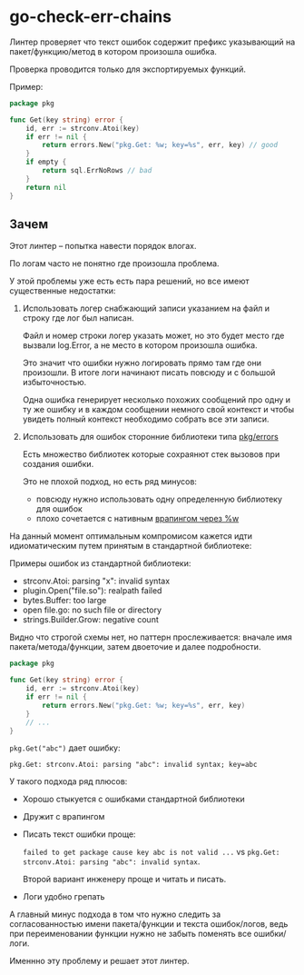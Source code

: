 # go-check-err-chains

Линтер проверяет что текст ошибок содержит префикс указывающий на пакет/функцию/метод в котором произошла ошибка.

Проверка проводится только для экспортируемых функций.

Пример:
```go
package pkg

func Get(key string) error {
    id, err := strconv.Atoi(key)
    if err != nil {
        return errors.New("pkg.Get: %w; key=%s", err, key) // good
    }
    if empty {
        return sql.ErrNoRows // bad
    }
    return nil
}
```


## Зачем

Этот линтер – попытка навести порядок влогах.

По логам часто не понятно где произошла проблема.

У этой проблемы уже есть есть пара решений, но все имеют существенные недостатки:

1. Использовать логер снабжающий записи указанием на файл и строку где лог был написан.

    Файл и номер строки логер указать может, но это будет место где вызвали log.Error, 
    а не место в котором произошла ошибка.
    
    Это значит что ошибки нужно логировать прямо там где они произошли.
    В итоге логи начинают писать повсюду и с большой избыточностью.

    Одна ошибка генерирует несколько похожих сообщений про одну и ту же ошибку 
    и в каждом сообщении немного свой контекст и чтобы увидеть полный контекст 
    необходимо собрать все эти записи.

2. Использовать для ошибок сторонние библиотеки типа [pkg/errors](https://github.com/pkg/errors)

    Есть множество библиотек которые сохраянют стек вызовов при создания ошибки.

    Это не плохой подход, но есть ряд минусов:
    - повсюду нужно использовать одну определенную библиотеку для ошибок
    - плохо сочетается с нативным [врапингом через %w](https://go.dev/blog/go1.13-errors)


На данный момент оптимальным компромисом кажется идти идиоматическим путем принятым 
в стандартной библиотеке:

Примеры ошибок из стандартной библиотеки:
- strconv.Atoi: parsing "x": invalid syntax
- plugin.Open("file.so"): realpath failed
- bytes.Buffer: too large
- open file.go: no such file or directory
- strings.Builder.Grow: negative count

Видно что строгой схемы нет, но паттерн прослеживается: вначале имя пакета/метода/функции, затем двоеточие и далее подробности.

```go
package pkg

func Get(key string) error {
    id, err := strconv.Atoi(key)
    if err != nil {
        return errors.New("pkg.Get: %w; key=%s", err, key)
    }
    // ...
}
```

`pkg.Get("abc")` дает ошибку: 
```
pkg.Get: strconv.Atoi: parsing "abc": invalid syntax; key=abc
```

У такого подхода ряд плюсов:

- Хорошо стыкуется с ошибками стандартной библиотеки

- Дружит с врапингом

- Писать текст ошибки проще:

  `failed to get package cause key abc is not valid ...` vs `pkg.Get: strconv.Atoi: parsing "abc": invalid syntax`.
  
  Второй вариант инженеру проще и читать и писать.

- Логи удобно грепать


А главный минус подхода в том что нужно следить за согласованностью имени пакета/функции 
и текста ошибок/логов, ведь при переименовании функции нужно не забыть поменять 
все ошибки/логи. 

Именнно эту проблему и решает этот линтер.
